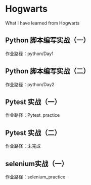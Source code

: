 # Hogwarts   
What I have learned from Hogwarts   
## Python 脚本编写实战（一）     
作业路径：python/Day1    
## Python 脚本编写实战（二）  
作业路径：python/Day2
## Pytest 实战（一）  
作业路径：Pytest_practice
## Pytest 实战（二）
作业路径：未完成
## selenium实战（一）
作业路径：selenium_practice